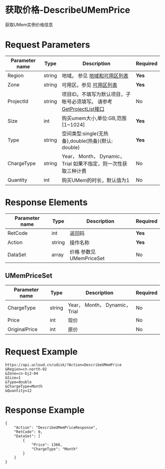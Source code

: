 # 获取价格-DescribeUMemPrice

获取UMem实例价格信息

# Request Parameters
|Parameter name|Type|Description|Required|
|---|---|---|---|
|Region|string|地域。 参见 [地域和可用区列表](../summary/regionlist.html)|**Yes**|
|Zone|string|可用区。参见 [可用区列表](../summary/regionlist.html)|**Yes**|
|ProjectId|string|项目ID。不填写为默认项目，子帐号必须填写。 请参考[GetProjectList接口](../summary/get_project_list.html)|No|
|Size|int|购买umem大小,单位:GB,范围[1~1024]|**Yes**|
|Type|string|空间类型:single(无热备),double(热备)(默认: double)|**Yes**|
|ChargeType|string|Year， Month， Dynamic，Trial 如果不指定，则一次性获取三种计费|No|
|Quantity|int|购买UMem的时长，默认值为1|No|

# Response Elements
|Parameter name|Type|Description|Required|
|---|---|---|---|
|RetCode|int|返回码|**Yes**|
|Action|string|操作名称|**Yes**|
|DataSet|array|价格 参数见 UMemPriceSet|No|

## UMemPriceSet
|Parameter name|Type|Description|Required|
|---|---|---|---|
|ChargeType|string|Year， Month， Dynamic，Trial|No|
|Price|int|现价|No|
|OriginalPrice|int|原价|No|

# Request Example
```
https://api.ucloud.cn/udisk/?Action=DescribeUMemPrice
&Region=cn-north-02
&Zone=cn-bj2-04
&Size=1   
&Type=double
&ChargeType=Month
&Quantity=12
```

# Response Example
```
{
    "Action": "DescribeUMemPriceResponse", 
    "RetCode": 0, 
    "DataSet": [
        {
            "Price": 1360, 
            "ChargeType": "Month"
        }
    ]
}
```

